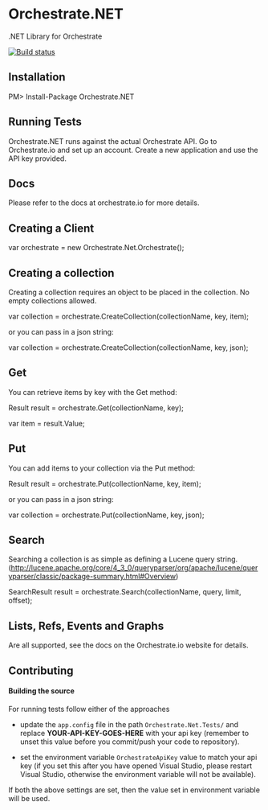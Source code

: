 Orchestrate.NET
===============

.NET Library for Orchestrate

[![Build status](https://ci.appveyor.com/api/projects/status/c40ejfyfohxjblet)](https://ci.appveyor.com/project/RobertSmith/orchestrate-net)

Installation
------------
PM> Install-Package Orchestrate.NET

Running Tests
-------------
Orchestrate.NET runs against the actual Orchestrate API. Go to Orchestrate.io and set up an account. Create a new application and use the API key provided.

Docs
----
Please refer to the docs at orchestrate.io for more details.

Creating a Client
-----------------
var orchestrate = new Orchestrate.Net.Orchestrate(<api key>);

Creating a collection
---------------------
Creating a collection requires an object to be placed in the collection. No empty collections allowed.

var collection = orchestrate.CreateCollection(collectionName, key, item);

or you can pass in a json string:

var collection = orchestrate.CreateCollection(collectionName, key, json);

Get
---
You can retrieve items by key with the Get method:

Result result = orchestrate.Get(collectionName, key);

var item = result.Value;

Put
---
You can add items to your collection via the Put method:

Result result = orchestrate.Put(collectionName, key, item);

or you can pass in a json string:

var collection = orchestrate.Put(collectionName, key, json);

Search
------
Searching a collection is as simple as defining a Lucene query string. (http://lucene.apache.org/core/4_3_0/queryparser/org/apache/lucene/queryparser/classic/package-summary.html#Overview)

SearchResult result = orchestrate.Search(collectionName, query, limit, offset);

Lists, Refs, Events and Graphs
-----------------------
Are all supported, see the docs on the Orchestrate.io website for details.

## Contributing

#### Building the source

For running tests follow either of the approaches
  - update the `app.config` file in the path `Orchestrate.Net.Tests/` and replace **YOUR-API-KEY-GOES-HERE** with your api key (remember to unset this value before you commit/push your code to repository).
                                                                                                          
  - set the environment variable `OrchestrateApiKey` value to match your api key (if you set this after you have opened Visual Studio, please restart Visual Studio, otherwise the environment variable will not be available).

  If both the above settings are set, then the value set in environment variable will be used.
